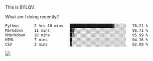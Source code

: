This is BI1LQV.

What am I doing recently?

<!--START_SECTION:waka-->

```txt
Python       2 hrs 18 mins   ███████████████████▓░░░░░   78.21 %
Markdown     11 mins         █▓░░░░░░░░░░░░░░░░░░░░░░░   06.71 %
RMarkdown    10 mins         █▒░░░░░░░░░░░░░░░░░░░░░░░   05.99 %
HTML         7 mins          █░░░░░░░░░░░░░░░░░░░░░░░░   04.16 %
CSV          3 mins          ▓░░░░░░░░░░░░░░░░░░░░░░░░   02.09 %
```

<!--END_SECTION:waka-->

<img src="https://github-readme-stats.vercel.app/api?username=bi1lqv&show_icons=true&count_private=true">
